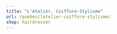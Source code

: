 ```yaml
---
title: "L'Atelier, Coiffure-Stylisme"
url: /quebec/latelier-coiffure-stylisme/
shop: hairdresser
---
```

